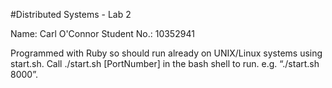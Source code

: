 #Distributed Systems - Lab 2

Name: Carl O'Connor
Student No.: 10352941

Programmed with Ruby so should run already on UNIX/Linux systems using start.sh.
Call ./start.sh [PortNumber] in the bash shell to run. e.g. “./start.sh 8000”.
